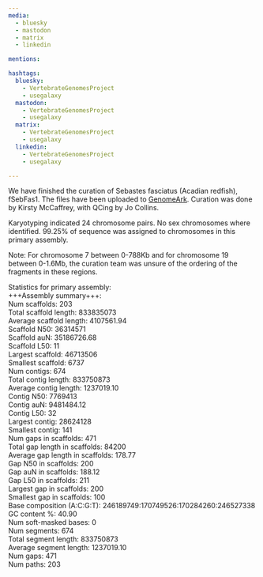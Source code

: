 ```yaml
---
media:
  - bluesky
  - mastodon
  - matrix
  - linkedin

mentions:

hashtags:
  bluesky:
    - VertebrateGenomesProject
    - usegalaxy
  mastodon:
    - VertebrateGenomesProject
    - usegalaxy
  matrix:
    - VertebrateGenomesProject
    - usegalaxy
  linkedin:
    - VertebrateGenomesProject
    - usegalaxy

---
```

We have finished the curation of Sebastes fasciatus (Acadian redfish), fSebFas1. The files have been uploaded to [GenomeArk](https://genomeark.s3.amazonaws.com/index.html?prefix=species/Sebastes_fasciatus/fSebFas1/assembly_curated/). Curation was done by Kirsty McCaffrey, with QCing by Jo Collins.

Karyotyping indicated 24 chromosome pairs. No sex chromosomes where identified. 99.25% of sequence was assigned to chromosomes in this primary assembly.

Note: For chromosome 7 between 0-788Kb and for chromosome 19 between 0-1.6Mb, the curation team was unsure of the ordering of the fragments in these regions.

Statistics for primary assembly:  
+++Assembly summary+++:  
Num scaffolds: 203  
Total scaffold length: 833835073  
Average scaffold length: 4107561.94  
Scaffold N50: 36314571  
Scaffold auN: 35186726.68  
Scaffold L50: 11  
Largest scaffold: 46713506  
Smallest scaffold: 6737  
Num contigs: 674  
Total contig length: 833750873  
Average contig length: 1237019.10  
Contig N50: 7769413  
Contig auN: 9481484.12  
Contig L50: 32  
Largest contig: 28624128  
Smallest contig: 141  
Num gaps in scaffolds: 471  
Total gap length in scaffolds: 84200  
Average gap length in scaffolds: 178.77  
Gap N50 in scaffolds: 200  
Gap auN in scaffolds: 188.12  
Gap L50 in scaffolds: 211  
Largest gap in scaffolds: 200  
Smallest gap in scaffolds: 100  
Base composition (A:C:G:T): 246189749:170749526:170284260:246527338  
GC content %: 40.90  
Num soft-masked bases: 0  
Num segments: 674  
Total segment length: 833750873  
Average segment length: 1237019.10  
Num gaps: 471  
Num paths: 203  
